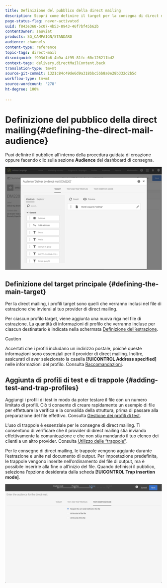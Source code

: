 ```yaml
---
title: Definizione del pubblico della direct mailing
description: Scopri come definire il target per la consegna di direct mailing.
page-status-flag: never-activated
uuid: f843e368-5c07-4b53-8943-46f7bf45b62b
contentOwner: sauviat
products: SG_CAMPAIGN/STANDARD
audience: channels
content-type: reference
topic-tags: direct-mail
discoiquuid: f993d1b6-4b9a-4f95-81fc-60c126211bd2
context-tags: delivery,directMailContent,back
translation-type: tm+mt
source-git-commit: 1321c84c49de6d9a318bbc5bb8a0e28b332d2b5d
workflow-type: tm+mt
source-wordcount: '278'
ht-degree: 100%

---
```



# Definizione del pubblico della direct mailing{#defining-the-direct-mail-audience}

Puoi definire il pubblico all’interno della procedura guidata di creazione oppure facendo clic sulla sezione **Audience** del dashboard di consegna.

![](assets/direct_mail_15.png)

## Definizione del target principale {#defining-the-main-target}

Per la direct mailing, i profili target sono quelli che verranno inclusi nel file di estrazione che invierai al tuo provider di direct mailing.

Per ciascun profilo target, viene aggiunta una nuova riga nel file di estrazione. La quantità di informazioni di profilo che verranno incluse per ciascun destinatario è indicata nella schermata [Definizione dell’estrazione](../../channels/using/defining-the-direct-mail-content.md#defining-the-extraction).

>[!CAUTION]
>
>Accertati che i profili includano un indirizzo postale, poiché queste informazioni sono essenziali per il provider di direct mailing. Inoltre, assicurati di aver selezionato la casella **[!UICONTROL Address specified]** nelle informazioni del profilo. Consulta [Raccomandazioni](../../channels/using/about-direct-mail.md#recommendations).

## Aggiunta di profili di test e di trappole {#adding-test-and-trap-profiles}

Aggiungi i profili di test in modo da poter testare il file con un numero limitato di profili. Ciò ti consente di creare rapidamente un esempio di file per effettuare la verifica e la convalida della struttura, prima di passare alla preparazione del file effettivo. Consulta [Gestione dei profili di test](../../audiences/using/managing-test-profiles.md).

L’uso di trappole è essenziale per le consegne di direct mailing. Ti consentono di verificare che il provider di direct mailing stia inviando effettivamente la comunicazione e che non stia mandando il tuo elenco dei clienti a un altro provider. Consulta [Utilizzo delle “trappole”](../../sending/using/using-traps.md).

Per le consegne di direct mailing, le trappole vengono aggiunte durante l’estrazione e unite nel documento di output. Per impostazione predefinita, le trappole vengono inserite nell’ordinamento del file di output, ma è possibile inserirle alla fine o all’inizio del file. Quando definisci il pubblico, seleziona l’opzione desiderata dalla scheda **[!UICONTROL Trap insertion mode]**.

![](assets/direct_mail_trap_insertion_mode.png)
